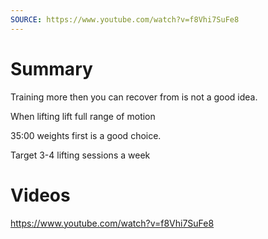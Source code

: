 ```yaml
---
SOURCE: https://www.youtube.com/watch?v=f8Vhi7SuFe8
---
```

# Summary
Training more then you can recover from is not a good idea. 

When lifting lift full range of motion

35:00 weights first is a good choice.


Target 3-4 lifting sessions a week

# Videos
https://www.youtube.com/watch?v=f8Vhi7SuFe8
